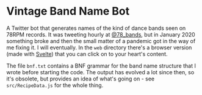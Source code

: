 # Vintage Band Name Bot

A Twitter bot that generates names of the kind of dance bands seen on 78RPM records. It was tweeting hourly at [@78_bands](https://twitter.com/78_bands), but in January 2020 something broke and then the small matter of a pandemic got in the way of me fixing it. I will eventually. In the `web` directory there's a browser version (made with [Svelte](https://svelte.dev/)) that you can click on to your heart's content. 

The file `bnf.txt` contains a BNF grammar for the band name structure that I wrote before starting the code. The output has evolved a lot since then, so it's obsolete, but provides an idea of what's going on - see `src/RecipeData.js` for the whole thing.
